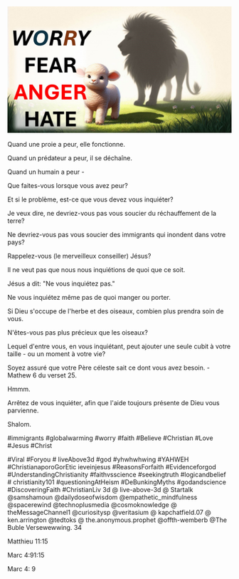 ![Video cover image](../cover.jpg "cover photo")

Quand une proie a peur, elle fonctionne.

Quand un prédateur a peur, il se déchaîne.

Quand un humain a peur -

Que faites-vous lorsque vous avez peur?

Et si le problème, est-ce que vous devez vous inquiéter?

Je veux dire, ne devriez-vous pas vous soucier du réchauffement de la terre?

Ne devriez-vous pas vous soucier des immigrants qui inondent dans votre pays?

Rappelez-vous (le merveilleux conseiller) Jésus?

Il ne veut pas que nous nous inquiétions de quoi que ce soit.

Jésus a dit: "Ne vous inquiétez pas."

Ne vous inquiétez même pas de quoi manger ou porter.

Si Dieu s'occupe de l'herbe et des oiseaux, combien plus prendra soin de vous.

N'êtes-vous pas plus précieux que les oiseaux?

Lequel d'entre vous, en vous inquiétant, peut ajouter une seule cubit à votre taille - ou un moment à votre vie?

Soyez assuré que votre Père céleste sait ce dont vous avez besoin. - Mathew 6 du verset 25.

Hmmm.

Arrêtez de vous inquiéter, afin que l'aide toujours présente de Dieu vous parvienne.

Shalom.


#immigrants #globalwarming #worry #faith #Believe #Christian #Love #Jesus #Christ

#Viral #Foryou # liveAbove3d #god #yhwhwhwing #YAHWEH #ChristianaporoGorEtic ieveinjesus #ReasonsForfaith #Evidenceforgod #UnderstandingChristianity #faithvsscience #seekingtruth #logicandbelief # christianity101 #questioningAtHeism #DeBunkingMyths #godandscience #DiscoveringFaith #ChristianLiv 3d @ live-above-3d @ Startalk @samshamoun @dailydoseofwisdom @empathetic_mindfulness @spacerewind @technoplusmedia @cosmoknowledge @ theMessageChannel1 @curiositysp @veritasium @ kapchatfield.07 @ ken.arrington @tedtoks @ the.anonymous.prophet @offth-wemberb @The Buble Versewewwing. 34

Matthieu 11:15


Marc 4:91:15

Marc 4: 9